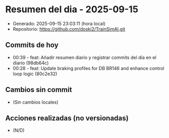 # Resumen del dia - 2025-09-15

- Generado: 2025-09-15 23:03:11 (hora local)
- Repositorio: https://github.com/doski2/TrainSimAI.git

## Commits de hoy

- 00:39 - feat: Añadir resumen diario y registrar commits del día en el diario (98db64c)
- 00:28 - feat: Update braking profiles for DB BR146 and enhance control loop logic (80c2e32)

## Cambios sin commit

- (Sin cambios locales)

## Acciones realizadas (no versionadas)

- (N/D)
